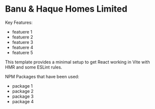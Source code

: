 # Banu & Haque Homes Limited

Key Features: 
- featuere 1
- featuere 2
- featuere 3
- featuere 4
- featuere 5

This template provides a minimal setup to get React working in Vite with HMR and some ESLint rules.

NPM Packages that have been used:

- package 1
- package 2
- package 3
- package 4
  
